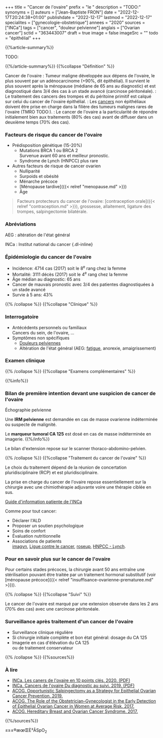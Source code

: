 +++
title = "Cancer de l'ovaire"
prefix = "le "
description = "TODO:"
synonyms = []
auteurs = ["Jean-Baptiste FRON"]
date = "2022-12-17T20:24:38+01:00"
publishdate = "2022-12-17"
lastmod = "2022-12-17"
specialites = ["gynecologie-obstetrique"]
annees = "2020"
sources = ["INCa"]
tags = ["cancer", "douleur pelvienne"]
anglais = ["Ovarian cancer"]
sctid = "363443007"
draft = true
image = false
imageSrc = ""
todo = "épithélial"
+++

{{%article-summary%}}

TODO:

{{%/article-summary%}}
{{%collapse "Définition" %}}

Cancer de l'ovaire
: Tumeur maligne développée aux dépens de l'ovaire, le plus souvent par un adénocarcinome (+90%, dit épithélial). Il survient le plus souvent après la ménopause (médiane de 65 ans au diagnostic) et est diagnostiqué dans 3/4 des cas à un stade avancé (carcinose péritonéale).
: Le traitement des cancers des trompes et du péritoine primitif est calqué sur celui du cancer de l'ovaire épithélial.
: Les [cancers](/tags/cancer/) non épithéliaux doivent être prise en charge dans la filière des tumeurs malignes rares de l'ovaire (TMRO TODO:).
: Le cancer de l'ovaire a la particularité de répondre initialement bien aux traitements (80% des cas) avant de diffuser dans un deuxième temps (70% des cas).

### Facteurs de risque du cancer de l'ovaire

- Prédisposition génétique (15-20%)  
  - Mutations BRCA 1 ou BRCA 2  
    Survenue avant 60 ans et meilleur pronostic.
  - Syndrome de Lynch (HNPCC) plus rare
- Autres facteurs de risque de cancer ovarien
  - Nulliparité
  - Surpoids et obésité
  - Ménarche précoce
  - [Ménopause tardive]({{< relref "menopause.md" >}})
  - Âge

> Facteurs protecteurs du cancer de l'ovaire: [contraception orale]({{< relref "contraception.md" >}}), grossesse, allaitement, ligature des trompes, salpingectomie bilatérale.

### Abréviations

AEG
: altération de l'état général

INCa
: Institut national du cancer
{.dl-inline}

### Épidémiologie du cancer de l'ovaire

- Incidence: 4714 cas (2017) soit le 8<sup>e</sup> rang chez la femme
- Mortalité: 3111 décès (2017) soit le 4<sup>e</sup> rang chez la femme
- Âge médian au diagnostic: 65 ans
- Cancer de mauvais pronostic avec 3/4 des patientes diagnostiquées à un stade avancé
- Survie à 5 ans: 43%

{{% /collapse %}}
{{%collapse "Clinique" %}}

### Interrogatoire

- Antécédents personnels ou familiaux  
  Cancers du sein, de l'ovaire, ...
- Symptômes non spécifiques
  - [Douleurs pelviennes](/tags/douleur-pelvienne/)
  - Altération de l'état général (AEG: [fatigue](/tags/fatigue/), anorexie, amaigrissement)

### Examen clinique

{{% /collapse %}}
{{%collapse "Examens complémentaires" %}}

{{%info%}}

### Bilan de première intention devant une suspicion de cancer de l'ovaire

Échographie pelvienne

Une **IRM pelvienne** est demandée en cas de masse ovarienne indéterminée ou suspecte de malignité.

Le **marqueur tumoral CA 125** est dosé en cas de masse indéterminée en imagerie.
{{%/info%}}

Le bilan d'extension repose sur le scanner thoraco-abdomino-pelvien.

{{% /collapse %}}
{{%collapse "Traitement du cancer de l'ovaire" %}}

Le choix du traitement dépend de la réunion de concertation pluridisciplinaire (RCP) et est pluridisciplinaire.

La prise en charge du cancer de l'ovaire repose essentiellement sur la chirurgie avec une chimiothérapie adjuvante voire une thérapie ciblée en sus.

[Guide d'information patiente de l'INCa](https://www.e-cancer.fr/Patients-et-proches/Les-cancers/Cancer-de-l-ovaire/Les-points-cles)

Comme pour tout cancer:

- Déclarer l'ALD
- Proposer un soutien psychologique
- Soins de confort
- Évaluation nutritionnelle
- Associations de patients  
  [imagyn](https://www.imagyn.org), [Ligue contre le cancer](https://www.ligue-cancer.net), [roseup](https://www.rose-up.fr), [HNPCC - Lynch](http://www.hnpcc-lynch.com).

### Pour en savoir plus sur le cancer de l'ovaire

Pour certains stades précoces, la chirurgie avant 50 ans entraîne une stérilisation pouvant être traitée par un traitement hormonal substitutif (voir [ménopause précoce]({{< relref "insuffisance-ovarienne-prematuree.md" >}})).

{{% /collapse %}}
{{%collapse "Suivi" %}}

Le cancer de l'ovaire est marqué par une extension observée dans les 2 ans (70% des cas) avec une carcinose péritonéale.

### Surveillance après traitement d'un cancer de l'ovaire

- Surveillance clinique régulière
- Si chirurgie initiale complète et bon état général: dosage du CA 125
- Imagerie en cas d'élévation du CA 125  
  ou de traitement conservateur

{{% /collapse %}}
{{%sources%}}

### À lire

- [INCa. Les caners de l'ovaire en 10 points clés. 2020. (PDF)](https://www.e-cancer.fr/content/download/292199/4161575/file/Cancers_de_l_ovaire_en_10_points_cles_mel_20200702.pdf)
- [INCa. Cancers de l'ovaire Du diagnostic au suivi. 2019. (PDF)](https://www.e-cancer.fr/content/download/275099/3902051/file/Cancers_ovaire_diagostic_suivi_mel_20190920.pdf)
- [ACOG. Opportunistic Salpingectomy as a Strategy for Epithelial Ovarian Cancer Prevention. 2019.](https://www.acog.org/clinical/clinical-guidance/committee-opinion/articles/2019/04/opportunistic-salpingectomy-as-a-strategy-for-epithelial-ovarian-cancer-prevention)
- [ACOG. The Role of the Obstetrician–Gynecologist in the Early Detection of Epithelial Ovarian Cancer in Women at Average Risk. 2017.](https://www.acog.org/clinical/clinical-guidance/committee-opinion/articles/2017/09/the-role-of-the-obstetriciangynecologist-in-the-early-detection-of-epithelial-ovarian-cancer-in-women-at-average-risk)
- [ACOG. Hereditary Breast and Ovarian Cancer Syndrome. 2017.](https://www.acog.org/clinical/clinical-guidance/practice-bulletin/articles/2017/09/hereditary-breast-and-ovarian-cancer-syndrome)

{{%/sources%}}

≤≥±®æœŒÈ³ÂSpO<sub>2</sub>
